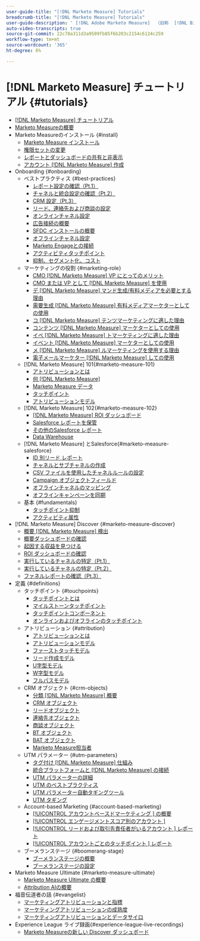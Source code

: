 ```yaml
---
user-guide-title: "[!DNL Marketo Measure] Tutorials"
breadcrumb-title: "[!DNL Marketo Measure] Tutorials"
user-guide-description: ' [!DNL Adobe Marketo Measure]  （旧称  [!DNL Bizible]）を最大限に活用する方法を説明します。 インストール、オンボーディング、基本および定義に関するチュートリアルをご覧ください。'
auto-video-transcripts: true
source-git-commit: 22c78a311d3a9509fb85f6b203c2154c6124c259
workflow-type: tm+mt
source-wordcount: '365'
ht-degree: 6%

---
```



# [!DNL Marketo Measure] チュートリアル {#tutorials}

+ [[!DNL Marketo Measure] チュートリアル](overview.md)
+ [Marketo Measureの概要](/help/marketo-measure-overview.md)
+ Marketo Measureのインストール {#install}
   + [Marketo Measure インストール](/help/installing/install-production.md)
   + [権限セットの変更](/help/installing/modify-permission-sets-production.md)
   + [レポートとダッシュボードの共有と非表示](/help/installing/sharing-reports-production.md)
   + [アカウント  [!DNL Marketo Measure]  作成](/help/installing/creating-marketo-measure-account-production.md)
+ Onboarding {#onboarding}
   + ベストプラクティス {#best-practices}
      + [レポート設定の確認（Pt.1）](/help/onboarding/fundamentals/review-reporting-setting-pt1.md)
      + [チャネルと統合設定の確認（Pt.2）](/help/onboarding/fundamentals/channel-integration-settings.md)
      + [CRM 設定（Pt.3）](/help/onboarding/fundamentals/crm-settings.md)
      + [リード、連絡先および商談の設定](/help/onboarding/fundamentals/leads-contacts-opps-settings.md)
      + [オンラインチャネル設定](/help/onboarding/fundamentals/online-channel-setup.md)
      + [広告接続の概要](/help/onboarding/fundamentals/ads-connection-overview.md)
      + [SFDC インストールの概要](/help/onboarding/fundamentals/sfdc-installation-overview.md)
      + [オフラインチャネル設定](/help/onboarding/fundamentals/offline-channel-setup.md)
      + [Marketo Engageとの接続](/help/onboarding/fundamentals/connection-with-marketo-engage.md)
      + [アクティビティタッチポイント](/help/onboarding/fundamentals/activity-touchpoints.md)
      + [抑制、セグメント化、コスト](/help/onboarding/fundamentals/suppression-segmentation-cost.md)
   + マーケティングの役割 {#marketing-role}
      + [CMO [!DNL Marketo Measure] VP にとってのメリット](/help/onboarding/marketing-role/cmo-and-vp-why.md)
      + [CMO または VP として  [!DNL Marketo Measure]  を使用](/help/onboarding/marketing-role/cmo-and-vp-using.md)
      + [デ  [!DNL Marketo Measure]  マンド生成/有料メディアを必要とする理由](/help/onboarding/marketing-role/demand-gen-why.md)
      + [需要生成  [!DNL Marketo Measure]  有料メディアマーケターとしての使用](/help/onboarding/marketing-role/demand-gen-using.md)
      + [コ  [!DNL Marketo Measure]  テンツマーケティングに適した理由](/help/onboarding/marketing-role/content-marketing-why.md)
      + [コンテンツ  [!DNL Marketo Measure]  マーケターとしての使用](/help/onboarding/marketing-role/content-marketing-using.md)
      + [イベ  [!DNL Marketo Measure]  トマーケティングに適した理由](/help/onboarding/marketing-role/events-marketing-why.md)
      + [イベント  [!DNL Marketo Measure]  マーケターとしての使用](/help/onboarding/marketing-role/events-marketing-using.md)
      + [メ  [!DNL Marketo Measure]  ルマーケティングを使用する理由](/help/onboarding/marketing-role/email-marketing-why.md)
      + [電子メールマーケター  [!DNL Marketo Measure]  しての使用](/help/onboarding/marketing-role/email-marketing-using.md)
   + [!DNL Marketo Measure] 101{#marketo-measure-101}
      + [アトリビューションとは](/help/onboarding/marketo-measure-101/what-is-attribution.md)
      + [何  [!DNL Marketo Measure]](/help/onboarding/marketo-measure-101/what-is-marketo-measure.md)
      + [Marketo Measure データ](/help/onboarding/marketo-measure-101/marketo-measure-data.md)
      + [タッチポイント](/help/onboarding/marketo-measure-101/touchpoints.md)
      + [アトリビューションモデル](/help/onboarding/marketo-measure-101/attribution-models.md)
   + [!DNL Marketo Measure] 102{#marketo-measure-102}
      + [ [!DNL Marketo Measure] ROI ダッシュボード](/help/onboarding/marketo-measure-102/roi-dashboards.md)
      + [Salesforce レポートを保管](/help/onboarding/marketo-measure-102/stock-salesforce-reports.md)
      + [その他のSalesforce レポート](/help/onboarding/marketo-measure-102/addtional-salesforce-reports.md)
      + [Data Warehouse](/help/onboarding/marketo-measure-102/data-warehouse.md)
   + [!DNL Marketo Measure] とSalesforce{#marketo-measure-salesforce}
      + [ID 別リード レポート](/help/onboarding/marketo-measure-salesforce/leads-by-id-report.md)
      + [チャネルとサブチャネルの作成](/help/onboarding/marketo-measure-salesforce/creating-channels-subchannels.md)
      + [CSV ファイルを使用したチャネルルールの設定](/help/onboarding/marketo-measure-salesforce/channel-rules-csv.md)
      + [Campaign オブジェクトフィールド](/help/onboarding/marketo-measure-salesforce/campaign-object-fields.md)
      + [オフラインチャネルのマッピング](/help/onboarding/marketo-measure-salesforce/mapping-offline-channels.md)
      + [オフラインキャンペーンを同期](/help/onboarding/marketo-measure-salesforce/syncing-offline-campaigns.md)
   + 基本 {#fundamentals}
      + [タッチポイント抑制](/help/onboarding/marketo-measure-salesforce/touchpoint-suppression.md)
      + [アクティビティ属性](/help/onboarding/fundamentals/activities-attribution.md)
+ [!DNL Marketo Measure] Discover {#marketo-measure-discover}
   + [概要  [!DNL Marketo Measure]  検出](/help/marketo-measure-discover/introduction-to-marketo-measure-discover.md)
   + [概要ダッシュボードの確認](/help/marketo-measure-discover/2023-discover-overview-dashboard.md)
   + [起因する収益を見つける](/help/marketo-measure-discover/2023-discover-attributed-revenue.md)
   + [ROI ダッシュボードの確認](/help/marketo-measure-discover/2023-discover-roi-dashboard.md)
   + [実行しているチャネルの特定（Pt.1）](/help/marketo-measure-discover/top-of-funnel-reporting.md)
   + [実行しているチャネルの特定（Pt.2）](/help/marketo-measure-discover/determine-which-channel-is-performing.md)
   + [ファネルレポートの確認（Pt.3）](/help/marketo-measure-discover/build-a-full-funnel-report-pt3.md)
+ 定義 {#definitions}
   + タッチポイント {#touchpoints}
      + [タッチポイントとは](/help/definitions/touchpoints/what-is-a-touchpoint.md)
      + [マイルストーンタッチポイント](/help/definitions/touchpoints/milestone-touchpoints.md)
      + [タッチポイントコンポーネント](/help/definitions/touchpoints/touchpoint-components.md)
      + [オンラインおよびオフラインのタッチポイント](/help/definitions/touchpoints/online-offline-touchpoints.md)
   + アトリビューション {#attribution}
      + [アトリビューションとは](/help/definitions/attribution/what-is-attribution.md)
      + [アトリビューションモデル](/help/definitions/attribution/attribution-models.md)
      + [ファーストタッチモデル](/help/definitions/attribution/first-touch-model.md)
      + [リード作成モデル](/help/definitions/attribution/lead-creation-model.md)
      + [U字型モデル](/help/definitions/attribution/u-shaped-model.md)
      + [W字型モデル](/help/definitions/attribution/w-shaped-model.md)
      + [フルパスモデル](/help/definitions/attribution/full-path-model.md)
   + CRM オブジェクト {#crm-objects}
      + [分類  [!DNL Marketo Measure]  概要](/help/definitions/crm-objects/taxonomy-overview.md)
      + [CRM オブジェクト](/help/definitions/crm-objects/crm-objects.md)
      + [リードオブジェクト](/help/definitions/crm-objects/lead-object.md)
      + [連絡先オブジェクト](/help/definitions/crm-objects/contact-object.md)
      + [商談オブジェクト](/help/definitions/crm-objects/opportunity-object.md)
      + [BT オブジェクト](/help/definitions/crm-objects/bt-object.md)
      + [BAT オブジェクト](/help/definitions/crm-objects/bat-object.md)
      + [Marketo Measure担当者](/help/definitions/crm-objects/marketo-measure-person.md)
   + UTM パラメーター {#utm-parameters}
      + [タグ付け  [!DNL Marketo Measure]  仕組み](/help/definitions/utm-parameters/how-marketo-measure-tagging-works.md)
      + [統合プラットフォームと  [!DNL Marketo Measure] の接続](/help/definitions/utm-parameters/connecting-integrated-platforms-with-marketo-measure.md)
      + [UTM パラメーターの詳細](/help/definitions/utm-parameters/anatomy-of-a-utm-parameter.md)
      + [UTM のベストプラクティス](/help/definitions/utm-parameters/utm-best-practices.md)
      + [UTM パラメーター自動タギングツール](/help/definitions/utm-parameters/utm-parameter-auto-tagging-tools.md)
      + [UTM タギング](/help/definitions/utm-parameters/utm-tagging.md)
   + Account-based Marketing {#account-based-marketing}
      + [[!UICONTROL  アカウントベースドマーケティング ] の概要](/help/definitions/account-based-marketing/abm-overview.md)
      + [[!UICONTROL  エンゲージメントスコア別のアカウント ]](/help/definitions/account-based-marketing/accounts-by-engagement-score.md)
      + [[!UICONTROL  リードおよび取引先責任者がいるアカウント ] レポート](/help/definitions/account-based-marketing/accounts-with-leads-and-contacts.md)
      + [[!UICONTROL  アカウントごとのタッチポイント ] レポート](/help/definitions/account-based-marketing/touchpoints-per-account-report.md)
   + ブーメランステージ {#boomerang-stage}
      + [ブーメランステージの概要](/help/definitions/boomerang-stage/introduction-to-boomerang-stages.md)
      + [ブーメランステージの設定](/help/definitions/boomerang-stage/setting-up-boomerang-stages.md)
+ Marketo Measure Ultimate {#marketo-measure-ultimate}
   + [Marketo Measure Ultimate の概要](/help/marketo-measure-ultimate/overview.md)
   + [Attribution AIの概要](/help/marketo-measure-ultimate/attribution-ai-overview.md)
+ 福音伝道者の話 {#evangelist}
   + [マーケティングアトリビューションと指標](/help/evangelist-talks/attribution-and-metrics.md)
   + [マーケティングアトリビューションの成熟度](/help/evangelist-talks/marketing-attribution-maturity.md)
   + [マーケティングアトリビューションとデータサイロ](/help/evangelist-talks/marketing-attribution-and-data-silos.md)
+ Experience League ライブ録画{#experience-league-live-recordings}
   + [Marketo Measureの新しい Discover ダッシュボード ](https://experienceleague.adobe.com/en/docs/events/experience-league-live-recordings/episodes/exl-live-episode-04-18-24)

